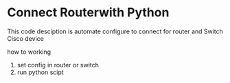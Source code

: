 # Connect  Routerwith Python

This code desciption is automate configure 
to connect for router and Switch Cisco device

how to working 

1. set config in router or switch 
2. run python scipt 
